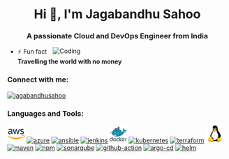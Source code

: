 <h1 align="center">Hi 👋, I'm Jagabandhu Sahoo</h1>
<h3 align="center">A passionate Cloud and DevOps Engineer from India</h3>
<img align="right" alt="Coding" width="400" src="https://cdn.dribbble.com/users/1162077/screenshots/3848914/programmer.gif">

- ⚡ Fun fact **Travelling the world with no money**

<h3 align="left">Connect with me:</h3>
<p align="left">
  <a href="www.linkedin.com/in/jagabandhu-sahoo-784386133" target="blank"><img align="center" src="https://raw.githubusercontent.com/rahuldkjain/github-profile-readme-generator/master/src/images/icons/Social/linked-in-alt.svg" alt="jagabandhusahoo" height="30" width="40" /></a>
</p>

<h3 align="left">Languages and Tools:</h3>
<p align="left">
  <a href="https://aws.amazon.com" target="_blank" rel="noreferrer"><img src="https://raw.githubusercontent.com/devicons/devicon/master/icons/amazonwebservices/amazonwebservices-original-wordmark.svg" alt="aws" width="40" height="40"/></a>
  <a href="https://azure.microsoft.com/en-in/" target="_blank" rel="noreferrer"><img src="https://www.vectorlogo.zone/logos/microsoft_azure/microsoft_azure-icon.svg" alt="azure" width="40" height="40"/></a>
  <a href="https://www.ansible.com/" target="_blank" rel="noreferrer"><img src="https://www.vectorlogo.zone/logos/ansible/ansible-icon.svg" alt="ansible" width="40" height="40"/></a>
  <a href="https://www.jenkins.io" target="_blank" rel="noreferrer"><img src="https://www.vectorlogo.zone/logos/jenkins/jenkins-icon.svg" alt="jenkins" width="40" height="40"/></a>
  <a href="https://www.docker.com/" target="_blank" rel="noreferrer"><img src="https://raw.githubusercontent.com/devicons/devicon/master/icons/docker/docker-original-wordmark.svg" alt="docker" width="40" height="40"/></a>
  <a href="https://kubernetes.io" target="_blank" rel="noreferrer"><img src="https://www.vectorlogo.zone/logos/kubernetes/kubernetes-icon.svg" alt="kubernetes" width="40" height="40"/></a>
  <a href="https://www.terraform.io/" target="_blank" rel="noreferrer"><img src="https://www.vectorlogo.zone/logos/terraformio/terraformio-icon.svg" alt="terraform" width="40" height="40"/></a>
  <a href="https://www.linux.org/" target="_blank" rel="noreferrer"><img src="https://raw.githubusercontent.com/devicons/devicon/master/icons/linux/linux-original.svg" alt="linux" width="40" height="40"/></a>
  <a href="https://maven.apache.org/" target="_blank" rel="noreferrer"><img src="https://www.vectorlogo.zone/logos/apache_maven/apache_maven-icon.svg" alt="maven" width="40" height="40"/></a>
  <a href="https://www.npmjs.com/" target="_blank" rel="noreferrer"><img src="https://www.vectorlogo.zone/logos/npmjs/npmjs-icon.svg" alt="npm" width="40" height="40"/></a>
  <a href="https://www.sonarqube.org/" target="_blank" rel="noreferrer"><img src="https://www.vectorlogo.zone/logos/sonarqube/sonarqube-icon.svg" alt="sonarqube" width="40" height="40"/></a>
  <a href="https://github.com/features/actions" target="_blank" rel="noreferrer"><img src="https://github.githubassets.com/images/modules/logos_page/GitHub-Actions-icon.svg" alt="github-action" width="40" height="40"/></a>
  <a href="https://argoproj.github.io/argo-cd/" target="_blank" rel="noreferrer"><img src="https://www.vectorlogo.zone/logos/argoprojio/argoprojio-icon.svg" alt="argo-cd" width="40" height="40"/></a>
  <a href="https://helm.sh/" target="_blank" rel="noreferrer"><img src="https://www.vectorlogo.zone/logos/helmsh/helmsh-icon.svg" alt="helm" width="40" height="40"/></a>
</p>
